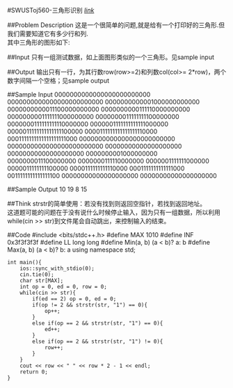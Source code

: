 #SWUSToj560-三角形识别  [_link_](http://acm.swust.edu.cn/problem/0560/)

##Problem Description
这是一个很简单的问题,就是给有一个打印好的三角形.但我们需要知道它有多少行和列.   
其中三角形的图形如下: 

##Input
只有一组测试数据，如上面图形类似的一个三角形。见sample input

##Output
输出只有一行，为其行数row(row>=2)和列数col(col>= 2*row)，两个数字间隔一个空格；见sample output

##Sample Input
	0000000000000000000000000
	0000000000000000000000000
	0000000000001000000000000
	0000000000011100000000000
	0000000000111110000000000
	0000000001111111000000000
	0000000011111111100000000
	0000000111111111110000000
	0000001111111111111000000
	0000011111111111111100000
	0000111111111111111110000
	0001111111111111111111000
	0000000000000000000000000
	0000000000000000000000000
	00000000000000000000
	00000000000000000000
	0000000001000000000
	0000000011100000000
	0000000111110000000
	0000001111111000000
	0000011111111100000
	0000111111111110000
	0001111111111111000
	0011111111111111100
	00000000000000000000
	00000000000000000000

##Sample Output
	10 19
	8 15

##Think
strstr的简单使用：若没有找到则返回空指针，若找到返回地址。  
这道题可能的问题在于没有说什么时候停止输入，因为只有一组数据，所以利用while(cin >> str)到文件尾会自动跳出，来控制输入的结束。

##Code
    #include <bits/stdc++.h>
    #define MAX 1010
    #define INF 0x3f3f3f3f
    #define LL long long
    #define Min(a, b) (a < b)? a: b
    #define Max(a, b) (a < b)? b: a
    using namespace std;

    int main(){
        ios::sync_with_stdio(0);
        cin.tie(0);
        char str[MAX];
        int op = 0, ed = 0, row = 0;
        while(cin >> str){
            if(ed == 2) op = 0, ed = 0;
            if(op != 2 && strstr(str, "1") == 0){
                op++;
            }
            else if(op == 2 && strstr(str, "1") == 0){
                ed++;
            }
            else if(op == 2 && strstr(str, "1") != 0){
                row++;
            }
        }
        cout << row << " " << row * 2 - 1 << endl;
        return 0;
    }

